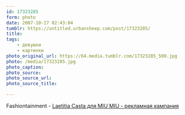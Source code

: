 ```yaml
---
id: 17323285
form: photo
date: 2007-10-27 02:43:04
tumblr: https://untitled.urbansheep.com/post/17323285/
title:
tags:
    - девушки
    - картинки
photo_original_url: https://64.media.tumblr.com/17323285_500.jpg
photo: /media/17323285.jpg
photo_caption: 
photo_source:
photo_source_url:
photo_source_title:

---
```


<p>Fashiontainment - <a href="http://community.livejournal.com/fashiontainment/1958.html">Laetitia Casta для MIU MIU - рекламная кампания</a></p>
